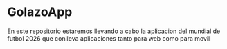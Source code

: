 # GolazoApp
En este repositorio estaremos llevando a cabo la aplicacion del mundial de futbol 2026 que conlleva aplicaciones tanto para web como para movil
